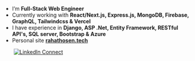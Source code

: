 
<!-- <h2 align="left">Hi there!👋</h2> -->



- I’m **Full-Stack Web Engineer**
- Currently working with **React/Next.js, Express.js, MongoDB, Firebase, GraphQL, Tailwindcss & Vercel**
- I have experience in **Django, ASP .Net, Entity Framework, RESTful API's, SQL server, Bootstrap & Azure**
- Personal site **[rahathosen.tech](https://www.rahathosen.tech/)**

<!-- - Reach me here **rahathosen.me@gmail.com** -->

&nbsp;&nbsp;&nbsp;&nbsp;&nbsp;&nbsp; [![LinkedIn Connect](https://img.shields.io/badge/%20-Connect-black?color=14171A&labelColor=212121&logo=linkedin&logoColor=fffff0)](https://www.linkedin.com/in/rahathosen/)
<!-- [![Facebook Follow](https://img.shields.io/badge/%20-Connect-black?color=14171A&labelColor=1976d2&logo=facebook&logoColor=ffffff)](https://www.facebook.com/rahathosen.me/) -->








<h2 align="left"></h2>





<!--
**rahathosen/rahathosen** is a ✨ _special_ ✨ repository because its `README.md` (this file) appears on your GitHub profile.

- 👨‍💻 All of my projects are available at [https://rahathosen.github.io](https://rahathosen.github.io)

<p align="left">
<a href="https://fb.com/rahathosen.cse" target="blank"><img align="center" src="https://cdn.jsdelivr.net/npm/simple-icons@3.0.1/icons/facebook.svg" alt="rahathosen.cse" height="30" width="40" /></a>
<a href="https://linkedin.com/in/rahat-hosen-83a50719b" target="blank"><img align="center" src="https://cdn.jsdelivr.net/npm/simple-icons@3.0.1/icons/linkedin.svg" alt="rahat-hosen-83a50719b" height="30" width="40" /></a>
<a href="https://codeforces.com/profile/rahathosen.me" target="blank"><img align="center" src="https://cdn.jsdelivr.net/npm/simple-icons@3.0.1/icons/codeforces.svg" alt="rahathosen.me" height="30" width="40" /></a>
</p>


![Visitor Count](https://profile-counter.glitch.me/{rahathosen}/count.svg)

<a href="https://stackoverflow.com/users/12053385" target="blank"><img align="center" src="https://cdn.jsdelivr.net/npm/simple-icons@3.0.1/icons/stackoverflow.svg" alt="12053385" height="30" width="40" /></a>

<p><img align="left" src="https://github-readme-stats.vercel.app/api/top-langs/?username=rahathosen&langs_count=8)](https://github.com/rahathosen/github-readme-stats" alt="rahathosen" /></p>


Here are some ideas to get you started:
### Hi there 👋

- 🌱 I’m currently learning .Net Core and JavaScript
- 👯 I’m looking to collaborate on Core application
- 📫 How to reach me: [Facebook](https://www.facebook.com/rahathosen.cse/)
- 😄 Pronouns: he/him
- ⚡ Fun fact: guess what!

![Top Langs](https://github-readme-stats.vercel.app/api/top-langs/?username=rahathosen&layout=compact)

![Rahat's github stats](https://github-readme-stats.vercel.app/api?username=rahathosen&show_icons=true&theme=react )
- 🔭 I’m currently working on ...
- 🌱 I’m currently learning ...
- 👯 I’m looking to collaborate on ...
- 🤔 I’m looking for help with ...
- 💬 Ask me about ...
- 📫 How to reach me: ...
- 😄 Pronouns: he/him
- ⚡ Fun fact: ...
-->

